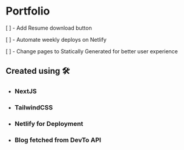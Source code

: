 # Portfolio

[ ] - Add Resume download button

[ ] - Automate weekly deploys on Netlify

[ ] - Change pages to Statically Generated for better user experience

## Created using 🛠️
- ### NextJS
- ### TailwindCSS
- ### Netlify for Deployment
- ### Blog fetched from DevTo API